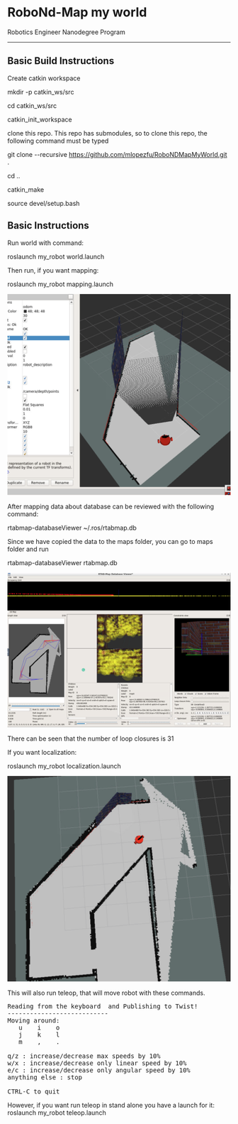 # RoboNd-Map my world
Robotics Engineer Nanodegree Program

---
## Basic Build Instructions
Create catkin workspace

mkdir -p catkin_ws/src

cd catkin_ws/src

catkin_init_workspace

clone this repo. This repo has submodules, so to clone this repo, the following command must be typed

git clone --recursive https://github.com/mlopezfu/RoboNDMapMyWorld.git .

cd ..

catkin_make

source devel/setup.bash


## Basic Instructions
Run world with command:

roslaunch my_robot world.launch

Then run, if you want mapping:

roslaunch my_robot mapping.launch

![alt text](mapping.png)

After mapping data about database can be reviewed with the following command:

rtabmap-databaseViewer ~/.ros/rtabmap.db

Since we have copied the data to the maps folder, you can go to maps folder and run

rtabmap-databaseViewer rtabmap.db

![alt text](viewer.png)

There can be seen that the number of loop closures is 31


If you want localization:

roslaunch my_robot localization.launch

![alt text](localization.png)

This will also run teleop, that will move robot with these commands.
<pre><span class="anchor" id="line-1-3"></span>Reading from the keyboard  and Publishing to Twist!
<span class="anchor" id="line-2-1"></span>---------------------------
<span class="anchor" id="line-3-1"></span>Moving around:
<span class="anchor" id="line-4-1"></span>   u    i    o
<span class="anchor" id="line-5-1"></span>   j    k    l
<span class="anchor" id="line-6-1"></span>   m    ,    .
<span class="anchor" id="line-7-1"></span>
<span class="anchor" id="line-8-1"></span>q/z : increase/decrease max speeds by 10%
<span class="anchor" id="line-9-1"></span>w/x : increase/decrease only linear speed by 10%
<span class="anchor" id="line-10-1"></span>e/c : increase/decrease only angular speed by 10%
<span class="anchor" id="line-11-1"></span>anything else : stop
<span class="anchor" id="line-12-1"></span>
<span class="anchor" id="line-13-1"></span>CTRL-C to quit</pre>

However, if you want run teleop in stand alone you have a launch for it:
roslaunch my_robot teleop.launch

